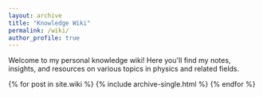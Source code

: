 ```yaml
---
layout: archive
title: "Knowledge Wiki"
permalink: /wiki/
author_profile: true
---
```


Welcome to my personal knowledge wiki! Here you'll find my notes, insights, and resources on various topics in physics and related fields.

 {% for post in site.wiki %}
   {% include archive-single.html %}
 {% endfor %}
